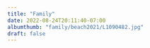 ```yaml
---
title: "Family"
date: 2022-08-24T20:11:40-07:00
albumthumb: "family/beach2021/L1090482.jpg"
draft: false
---
```


